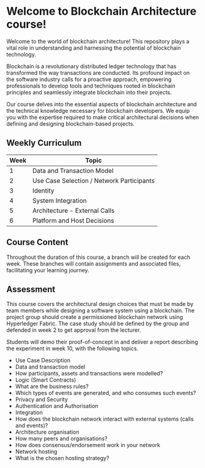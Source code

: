 # Welcome to Blockchain Architecture course!

Welcome to the world of blockchain architecture! This repository plays a vital role in understanding and harnessing the potential of blockchain technology.

Blockchain is a revolutionary distributed ledger technology that has transformed the way transactions are conducted. Its profound impact on the software industry calls for a proactive approach, empowering professionals to develop tools and techniques rooted in blockchain principles and seamlessly integrate blockchain into their projects.

Our course delves into the essential aspects of blockchain architecture and the technical knowledge necessary for blockchain developers. We equip you with the expertise required to make critical architectural decisions when defining and designing blockchain-based projects.

## Weekly Curriculum

| Week | Topic                                |
|------|--------------------------------------|
| 1    | Data and Transaction Model           |
| 2    | Use Case Selection / Network Participants |
| 3    | Identity                             |
| 4    | System Integration                    |
| 5    | Architecture - External Calls         |
| 6    | Platform and Host Decisions           |

## Course Content

Throughout the duration of this course, a branch will be created for each week. These branches will contain assignments and associated files, facilitating your learning journey.

## Assessment

This course covers the architectural design choices that must be made by team members while designing a software system using a blockchain. The project group should create a permissioned blockchain network using Hyperledger Fabric. The case study should be defined by the group and defended in week 2 to get approval from the lecturer.

Students will demo their proof-of-concept in and deliver a report describing the experiment in week 10, with the following topics.

 - Use Case Description
 - Data and transaction model
 - How participants, assets and transactions were modelled?
 - Logic (Smart Contracts)
 - What are the business rules?
 - Which types of events are generated, and who consumes such events?
 - Privacy and Security
 - Authentication and Authorisation
 - Integration
 - How does the blockchain network interact with external systems (calls and events)?
 - Architecture organisation
 - How many peers and organisations?
 - How does consensus/endorsement work in your network
 - Network hosting
 - What is the chosen hosting strategy?

